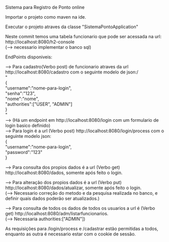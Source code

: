 Sistema para Registro de Ponto online

Importar o projeto como maven na ide.

Executar o projeto atraves da classe "SistemaPontoApplication"

Neste commit temos uma tabela funcionario que pode ser acessada na url: http://localhost:8080/h2-console<br/>
(--> necessario implementar o banco sql)

EndPoints disponiveis:

--> Para cadastro(Verbo post) de funcionario atraves da url http://localhost:8080/cadastro com o seguinte modelo de json:/<br/>
"<br/>
{<br/>
    "username":"nome-para-login",<br/>
    "senha":"123",<br/>
    "nome":"nome",<br/>
    "authorities":["USER", "ADMIN"]<br/>
}<br/>
"<br/>
--> (Há um endpoint em http://localhost:8080/login com um formulario de login basico definido)<br/>
--> Para login é a url (Verbo post) http://localhost:8080/login/process com o seguinte modelo json:<br/>
{<br/>
    "username":"nome-para-login",<br/>
    "password":"123"<br/>
}<br/>

--> Para consulta dos propios dados é a url (Verbo get) http://localhost:8080/dados, somente após feito o login.

--> Para alteração dos propios dados é a url (Verbo put) http://localhost:8080/dados/atualizar, somente após feito o login.<br/>
(--> Necessario correção do metodo e da pesquisa realizada no banco, e definir quais dados poderão ser atualizados.)

--> Para consulta de todos os dados de todos os usuarios a url é (Verbo get) http://localhost:8080/adm/listarfuncionarios.<br/>
(--> Necessaria authorities:["ADMIN"])

As requisições para /login/process e /cadastrar estão permitidas a todos, enquanto as outra é necessario estar com o cookie de sessão.<br/>
